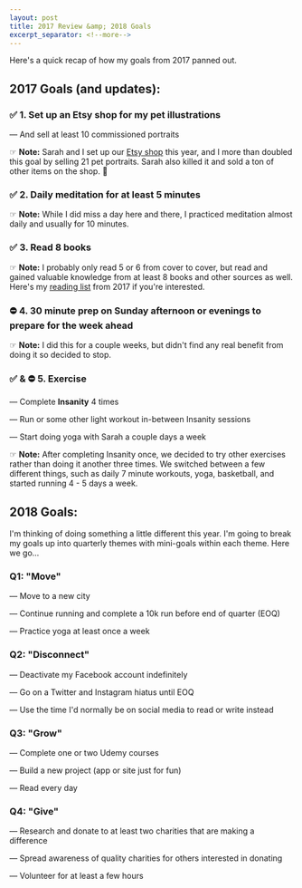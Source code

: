 ```yaml
---
layout: post
title: 2017 Review &amp; 2018 Goals
excerpt_separator: <!--more-->
---
```


Here's a quick recap of how my goals from 2017 panned out.

<h2>2017 Goals (and updates):</h2>

<h3>✅ 1. Set up an Etsy shop for my pet illustrations</h3>

<span class="sub-bullet"> — And sell at least 10 commissioned portraits</span>

<span class="sub-bullet">☞ **Note:** Sarah and I set up our <a href="https://etsy.com/shop/ChaibuStudio">Etsy shop</a> this year, and I more than doubled this goal by selling 21 pet portraits. Sarah also killed it and sold a ton of other items on the shop. 🤙</span><!--more-->

<h3 class="margin-top-30">✅ 2. Daily meditation for at least 5 minutes</h3>

<span class="sub-bullet">☞ **Note:** While I did miss a day here and there, I practiced meditation almost daily and usually for 10 minutes.</span>

<h3 class="margin-top-30">✅ 3. Read 8 books</h3>

<span class="sub-bullet">☞ **Note:** I probably only read 5 or 6 from cover to cover, but read and gained valuable knowledge from at least 8 books and other sources as well. Here's my <a href="/reading-list-2017">reading list</a> from 2017 if you're interested.</span>

<h3 class="margin-top-30">⛔️ 4. 30 minute prep on Sunday afternoon or evenings to prepare for the week ahead</h3>

<span class="sub-bullet">☞ **Note:** I did this for a couple weeks, but didn't find any real benefit from doing it so decided to stop.</span>

<h3 class="margin-top-30">✅ &amp; ⛔️ 5. Exercise</h3>

<span class="sub-bullet"> — Complete **Insanity** 4 times</span>

<span class="sub-bullet"> — Run or some other light workout in-between Insanity sessions</span>

<span class="sub-bullet"> — Start doing yoga with Sarah a couple days a week</span>

<span class="sub-bullet">☞ **Note:** After completing Insanity once, we decided to try other exercises rather than doing it another three times. We switched between a few different things, such as daily 7 minute workouts, yoga, basketball, and started running 4 - 5 days a week.</span>

<h2 class="margin-top-30">2018 Goals:</h2>

I'm thinking of doing something a little different this year. I'm going to break my goals up into quarterly themes with mini-goals within each theme. Here we go...

<h3>Q1: "Move"</h3>

<span class="sub-bullet"> — Move to a new city</span>

<span class="sub-bullet"> — Continue running and complete a 10k run before end of quarter (EOQ)</span>

<span class="sub-bullet"> — Practice yoga at least once a week</span>


<h3 class="margin-top-30">Q2: "Disconnect"</h3>

<span class="sub-bullet"> — Deactivate my Facebook account indefinitely</span>

<span class="sub-bullet"> — Go on a Twitter and Instagram hiatus until EOQ</span>

<span class="sub-bullet"> — Use the time I'd normally be on social media to read or write instead</span>


<h3 class="margin-top-30">Q3: "Grow"</h3>

<span class="sub-bullet"> — Complete one or two Udemy courses</span>

<span class="sub-bullet"> — Build a new project (app or site just for fun)</span>

<span class="sub-bullet"> — Read every day</span>


<h3 class="margin-top-30">Q4: "Give"</h3>

<span class="sub-bullet"> — Research and donate to at least two charities that are making a difference</span>

<span class="sub-bullet"> — Spread awareness of quality charities for others interested in donating</span>

<span class="sub-bullet"> — Volunteer for at least a few hours</span>
